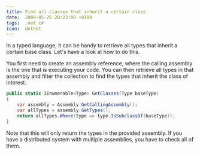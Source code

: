 ```yaml
---
title: Find all classes that inherit a certain class
date:  2009-05-25 20:23:00 +0100
tags:  .net c#
icon:  dotnet
---
```


In a typed language, it can be handy to retrieve all types that inherit a certain
base class. Let's have a look at how to do this.

You first need to create an assembly reference, where the calling assembly is the
one that is executing your code. You can then retrieve all types in that assembly
and filter the collection to find the types that inherit the class of interest.

```csharp
public static IEnumerable<Type> GetClasses(Type baseType)
{
    var assembly = Assembly.GetCallingAssembly();
    var allTypes = assembly.GetTypes();
    return allTypes.Where(type => type.IsSubclassOf(baseType));
}
```

Note that this will only return the types in the provided assembly. If you have a
distributed system with multiple assemblies, you have to check all of them.
